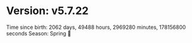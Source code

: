 # Version: v5.7.22
Time since birth: 2062 days, 49488 hours, 2969280 minutes, 178156800 seconds
Season: Spring 🌸
